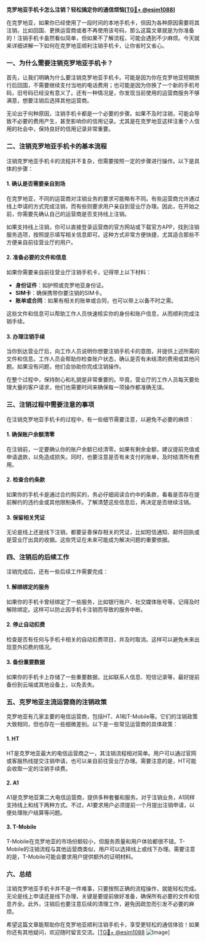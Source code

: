 **克罗地亚手机卡怎么注销？轻松搞定你的通信烦恼[[TG💪+ @esim1088](https://t.me/s/esim1088)]**

在克罗地亚，如果你已经使用了一段时间的本地手机卡，但因为各种原因需要将其注销，比如回国、更换运营商或者不再使用该号码，那么这篇文章就是为你准备的！注销手机卡虽然看似简单，但如果不了解流程，可能会遇到不少麻烦。今天就来详细讲解一下如何在克罗地亚顺利注销手机卡，让你省时又省心。

### 一、为什么需要注销克罗地亚手机卡？

首先，让我们明确为什么要注销克罗地亚手机卡。可能是因为你在克罗地亚短期旅行后回国，不需要继续支付当地的电话费用；也可能是因为你换了一个新的手机号码，旧号码已经没有意义了。还有一种情况是，你发现当前使用的运营商服务不够满意，想要注销后选择其他运营商。

无论出于何种原因，注销手机卡都是一个必要的步骤。如果不及时注销，可能会导致不必要的费用产生，甚至影响你的信用记录。尤其是在克罗地亚这样注重个人信用的社会中，保持良好的信用记录非常重要。

### 二、注销克罗地亚手机卡的基本流程

注销克罗地亚手机卡的流程并不复杂，但需要按照一定的步骤进行操作。以下是具体的步骤：

#### 1. 确认是否需要亲自到场

在克罗地亚，不同的运营商对注销业务的要求可能略有不同。有些运营商允许通过线上申请的方式完成注销，而有些则要求用户亲自到营业厅办理。因此，在开始之前，你需要先确认自己的运营商是否支持线上注销。

如果支持线上注销，你可以直接登录运营商的官方网站或下载官方APP，找到注销服务选项，按照提示填写相关信息即可。这种方式非常方便快捷，尤其适合那些不方便亲自前往营业厅的用户。

#### 2. 准备必要的文件和信息

如果你需要亲自前往营业厅注销手机卡，记得带上以下材料：
- **身份证件**：如护照或克罗地亚身份证。
- **SIM卡**：确保携带你要注销的SIM卡。
- **账单或合同**：如果有相关的账单或合同，也可以带上以备不时之需。

这些文件和信息可以帮助工作人员快速核实你的身份和账户信息，从而顺利完成注销手续。

#### 3. 办理注销手续

当你到达营业厅后，向工作人员说明你想要注销手机卡的意图，并提供上述所需的文件和信息。工作人员会帮助你检查账户状态，确认是否有未结清的费用或其他问题。如果没有问题，他们会协助你完成注销操作。

在整个过程中，保持耐心和礼貌是非常重要的。毕竟，营业厅的工作人员每天要处理大量的客户请求，他们也需要时间来确保每一项操作都准确无误。

### 三、注销过程中需要注意的事项

在注销克罗地亚手机卡的过程中，有一些细节需要注意，以避免不必要的麻烦：

#### 1. 确保账户余额清零

在注销前，一定要确认你的账户余额已经清零。如果有剩余金额，建议提前充值或申请退款，以免造成损失。同时，也要注意是否有未支付的账单，及时结清所有费用。

#### 2. 检查合约条款

如果你的手机卡是通过合约购买的，务必仔细阅读合约中的条款，看看是否存在提前解约的违约金或其他限制条件。了解清楚这些信息后，再决定是否继续注销。

#### 3. 保留相关凭证

无论是线上还是线下注销，都要妥善保存相关的凭证，比如短信通知、邮件回执或是营业厅出具的收据。这些凭证在未来可能成为解决问题的重要依据。

### 四、注销后的后续工作

注销完成后，还有一些后续工作需要完成：

#### 1. 解绑绑定的服务

如果你的手机卡曾经绑定了一些服务，比如银行账户、社交媒体账号等，记得及时解除绑定。这样可以防止因手机卡注销而导致的服务中断。

#### 2. 停止自动扣费

检查是否有任何与手机卡相关的自动扣费项目，并及时取消。这样可以避免未来出现意外扣费的情况。

#### 3. 备份重要数据

如果你的手机卡上存储了一些重要数据，比如联系人信息、短信记录等，最好提前备份到云端或其他设备上，以免丢失。

### 五、克罗地亚主流运营商的注销政策

克罗地亚有几家主要的电信运营商，包括HT、A1和T-Mobile等。它们的注销政策大致相同，但也存在一些细微差别。以下是一些常见运营商的具体政策：

#### 1. HT

HT是克罗地亚最大的电信运营商之一，其注销流程相对简单。用户可以通过官网或客服热线提交注销申请，也可以亲自前往营业厅办理。需要注意的是，HT可能会收取一定的注销手续费。

#### 2. A1

A1是克罗地亚第二大电信运营商，提供多种套餐和服务。对于注销业务，A1同样支持线上和线下两种方式。不过，A1要求用户必须提前一个月提出注销申请，以便处理账户结算等问题。

#### 3. T-Mobile

T-Mobile在克罗地亚的市场份额较小，但服务质量和用户体验都很不错。T-Mobile的注销流程与其他运营商类似，用户可以选择线上或线下办理。需要注意的是，T-Mobile可能会要求用户提供额外的证明材料。

### 六、总结

注销克罗地亚手机卡并不是一件难事，只要按照正确的流程操作，就能轻松完成。无论是线上申请还是线下办理，关键是要提前做好准备，确保所有必要的文件和信息齐全。此外，注销后也要注意后续的清理工作，避免因疏忽而引发不必要的麻烦。

希望这篇文章能帮助你在克罗地亚顺利注销手机卡，享受更轻松的通信体验！如果你还有其他疑问，欢迎随时留言交流。[[TG💪+ @esim1088](https://t.me/s/esim1088) ![Image](https://i.postimg.cc/4NQfJmqS/Snipaste-2025-05-13-00-14-12.png)]